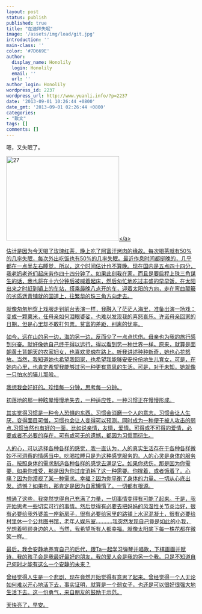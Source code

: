 ```yaml
---
layout: post
status: publish
published: true
title: "在迪拜失眠"
image: '/assets/img/load/git.jpg'
introduction: ''
main-class: ''
color: '#7D669E'
author:
  display_name: Honolily
  login: Honolily
  email: ''
  url: ''
author_login: Honolily
wordpress_id: 2237
wordpress_url: http://www.yuanli.info/?p=2237
date: '2013-09-01 10:26:44 +0800'
date_gmt: '2013-09-01 02:26:44 +0800'
categories:
- "散文"
tags: []
comments: []
---
```

<p>嗯，又失眠了。</p>
<p><a href="http:&#47;&#47;www.yuanli.info&#47;archives&#47;2237.html&#47;attachment&#47;27" rel="attachment wp-att-2347"><img src="http:&#47;&#47;www.yuanli.info&#47;wp-content&#47;uploads&#47;2013&#47;09&#47;27-300x224.jpg" alt="27" width="300" height="224" class="aligncenter size-medium wp-image-2347" &#47;><&#47;a></p>
<p>估计是因为今天喝了玫瑰红茶，晚上吃了阿富汗烤肉的缘故。每次喝茶就有50%的几率失眠，每次外出吃饭也有50%的几率失眠。最近作息时间都挺晚的，几乎都在一点半左右睡觉，所以，这个时间估计也不算晚。现在国内是五点四十四分，我老妈老爸们起床劳作四十四分钟了。如果此刻我在家，而且是要启程上珠三角谋生的话，我也将在十六分钟后被喊着起床，然后匆忙地吃过丰盛的早早饭，在太阳出来之时赶到镇上的车站，搭乘最晚八点开的车，迎着太阳的方向，走在弯曲颠簸的劣质沥青铺就的国道上，往繁华的珠三角方向走去。</p>
<p>就像匆匆地穿上戏服走到前台表演一样，我融入了茫茫人海里，准备出演一场戏：变成一颗粟米，任母亲如何泪眼婆娑，也难以发现我的喜怒哀乐。许诺母亲回家的日期，但是心里却不敢打包票。贫富的差距，别离的忧率。</p>
<p>如今，远在山的另一边，海的另一边，反而少了一点点忧伤。母亲也为我的旅行感到兴奋。就好像她自己终于得以远行，得以看到另一种世界一样。原来，就算是面朝黄土背朝天的农家妇女，也喜欢灵魂在路上。听我讲述种种新奇，她也心花怒放。当然，我知道她也希望我回家，也希望我能够安安份份地生儿育女，可是，在她内心里，也肯定希望我能够过另一种更有意思的生活。可是，对于未知，她就像一只怕水的猫儿那般。</p>
<p>我想我会好好的。珍惜每一分钟，思考每一分钟。</p>
<p>初落地的那一种眩晕慢慢地失去，一种适应性，一种习惯正在慢慢形成。</p>
<p>其实觉得习惯是一种令人恐惧的东西。习惯会消磨一个人的意志，习惯会让人生厌，变得面目可憎，习惯也会让人变得可以预测，同时成为一种便于被人攻击的弱点.习惯当然也有好的一面，比如说亲情，友情，爱情。可得或不可得的爱情，必要或者不必要的存在，可有或可无的遗憾，都因为习惯而衍生。</p>
<p>人的心，可以选择各种各样的感觉，我一直认为，人的真实生活存在于各种各样微妙不可洞察的情感当中。吃喝拉睡只是为这种感觉服务的。人的心灵是身体的服务员，按照身体的需求制造各种各样的感觉去满足它。如果你悲伤，那是因为你需要，如果你难受，那是因为你过度消耗了这一种需要。你撑着，或者饿着了。心痛？因为你漠视了某一种需求。幸福？因为你平衡了身体的力量。一切从心底出发。遗憾？如果有，那肯定是因为自家懒惰了。一切都有根源。</p>
<p>想通了这些，我突然觉得自己充满了力量，一切事情变得有可能了起来。于是，我开始思考一些切实可行的事情。然后觉得有必要去把妈妈的风湿性关节炎治好，很有必要给我外婆盖一座新房子，很有必要给家里的路铺上水泥混凝土，很有必要给村里休一个公共图书馆，老年人娱乐室...........我突然发现自己竟是如此的小我，光想着照顾身边的人。当然，我希望所有人都幸福。就像太阳底下每一株花都在微笑一样。</p>
<p>最后，我会安静地养育自己的后代，跟Ta一起学习弹琴并唱歌，下棋画画并赋诗，我的孩子会是我最好最好的朋友，我的爱人会是我的另一个我。只是不知道自己何时才能有这么一个安静的未来？</p>
<p>曾经觉得人生是一个悲剧，现在竟然开始觉得有意思了起来。曾经觉得一个人无论如何难以开心地活下去，事实证明，就算是一个弱女子，也还是可以很好很强大地生活下去。这一份勇气，来自朋友的鼓励于示范。</p>
<p>天快亮了，早安。</p>
